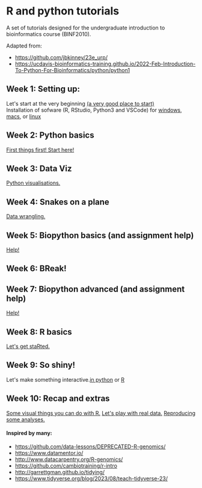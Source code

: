 # R and python tutorials

A set of tutorials designed for the undergraduate introduction to bioinformatics course (BINF2010).

Adapted from:
- https://github.com/jbkinney/23e_urp/
- https://ucdavis-bioinformatics-training.github.io/2022-Feb-Introduction-To-Python-For-Bioinformatics/python/python1


## Week 1: Setting up: 
Let's start at the very beginning [(a very good place to start)](/lessons/intro.md)   
Installation of sofware (R, RStudio, Python3 and VSCode) for [windows](/lessons/installwindows.md), [macs](/lessons/installmac.md), or [linux](/lessons/installunix.md/)

## Week 2: Python basics 
[First things first! Start here!](/lessons/python_basics.md)   

## Week 3: Data Viz 
[Python visualisations.](/lessons/python_dataviz.md)

## Week 4: Snakes on a plane 
[Data wrangling.](/lessons/python_datafun.md)

## Week 5: Biopython basics (and assignment help) 
[Help!](/lessons/biopython.md)   

## Week 6: BReak!

## Week 7: Biopython advanced (and assignment help) 
[Help!](/lessons/biopython2.md)   

## Week 8: R basics
[Let's get staRted.](/lessons/R_basics.md)

## Week 9: So shiny! 
Let's make something interactive.[in python](/lessons/python_shiny.md) or [R](/lessons/R_shiny.md)

## Week 10: Recap and extras
[Some visual things you can do with R.](/lessons/R_dataviz.md)
[Let's play with real data.](/lessons/R_datafun.md)
[Reproducing some analyses.](/lessons/recap.md)


#### Inspired by many:
- https://github.com/data-lessons/DEPRECATED-R-genomics/
- https://www.datamentor.io/
- http://www.datacarpentry.org/R-genomics/
- https://github.com/cambiotraining/r-intro
- http://garrettgman.github.io/tidying/
- https://www.tidyverse.org/blog/2023/08/teach-tidyverse-23/

